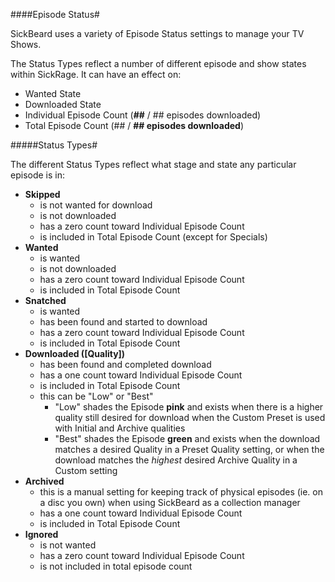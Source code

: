 ####Episode Status#

SickBeard uses a variety of Episode Status settings to manage your TV Shows.

The Status Types reflect a number of different episode and show states within SickRage. It can have an effect on:  

* Wanted State
* Downloaded State
* Individual Episode Count (**\##** / ## episodes downloaded)
* Total Episode Count (\## / **\## episodes downloaded**)

#####Status Types#

The different Status Types reflect what stage and state any particular episode is in:  

* **Skipped**
    * is not wanted for download
    * is not downloaded
    * has a zero count toward Individual Episode Count
    * is included in Total Episode Count  (except for Specials)  
* **Wanted**
    * is wanted
    * is not downloaded
    * has a zero count toward Individual Episode Count
    * is included in Total Episode Count  
* **Snatched**
    * is wanted
    * has been found and started to download
    * has a zero count toward Individual Episode Count
    * is included in Total Episode Count  
* **Downloaded ([Quality])**
    * has been found and completed download
    * has a one count toward Individual Episode Count
    * is included in Total Episode Count
    * this can be "Low" or "Best"
        * "Low" shades the Episode **pink** and exists when there is a higher quality still desired for download when the Custom Preset is used with Initial and Archive qualities
        * "Best" shades the Episode **green** and exists when the download matches a desired Quality in a Preset Quality setting, or when the download matches the _highest_ desired Archive Quality in a Custom setting  
* **Archived**
    * this is a manual setting for keeping track of physical episodes (ie. on a disc you own) when using SickBeard as a collection manager
    * has a one count toward Individual Episode Count
    * is included in Total Episode Count  
* **Ignored**
    * is not wanted
    * has a zero count toward Individual Episode Count
    * is not included in total episode count

